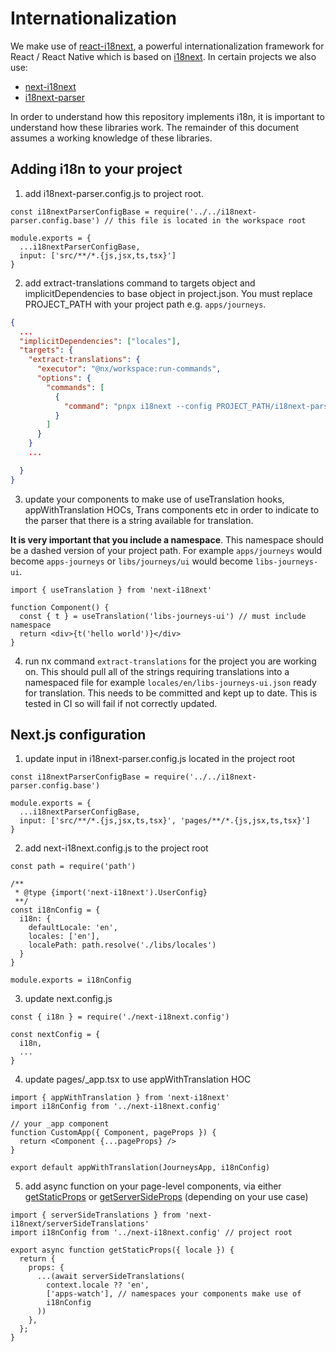 # Internationalization

We make use of [react-i18next](https://react.i18next.com/), a powerful internationalization framework for React / React Native which is based on [i18next](http://i18next.com/). In certain projects we also use:

- [next-i18next](https://github.com/isaachinman/next-i18next)
- [i18next-parser](https://github.com/i18next/i18next-parser)

In order to understand how this repository implements i18n, it is important to understand how these libraries work. The remainder of this document assumes a working knowledge of these libraries.

## Adding i18n to your project

1. add i18next-parser.config.js to project root.

```JS
const i18nextParserConfigBase = require('../../i18next-parser.config.base') // this file is located in the workspace root

module.exports = {
  ...i18nextParserConfigBase,
  input: ['src/**/*.{js,jsx,ts,tsx}']
}
```

2. add extract-translations command to targets object and implicitDependencies to base object in project.json. You must replace PROJECT_PATH with your project path e.g. `apps/journeys`.

```JSON
{
  ...
  "implicitDependencies": ["locales"],
  "targets": {
    "extract-translations": {
      "executor": "@nx/workspace:run-commands",
      "options": {
        "commands": [
          {
            "command": "pnpx i18next --config PROJECT_PATH/i18next-parser.config.js"
          }
        ]
      }
    }
    ...

  }
}
```

3. update your components to make use of useTranslation hooks, appWithTranslation HOCs, Trans components etc in order to indicate to the parser that there is a string available for translation.

**It is very important that you include a namespace**. This namespace should be a dashed version of your project path. For example `apps/journeys` would become `apps-journeys` or `libs/journeys/ui` would become `libs-journeys-ui`.

```JSX
import { useTranslation } from 'next-i18next'

function Component() {
  const { t } = useTranslation('libs-journeys-ui') // must include namespace
  return <div>{t('hello world')}</div>
}
```

4. run nx command `extract-translations` for the project you are working on. This should pull all of the strings requiring translations into a namespaced file for example `locales/en/libs-journeys-ui.json` ready for translation. This needs to be committed and kept up to date. This is tested in CI so will fail if not correctly updated.

## Next.js configuration

1. update input in i18next-parser.config.js located in the project root

```JS
const i18nextParserConfigBase = require('../../i18next-parser.config.base')

module.exports = {
  ...i18nextParserConfigBase,
  input: ['src/**/*.{js,jsx,ts,tsx}', 'pages/**/*.{js,jsx,ts,tsx}']
}
```

2. add next-i18next.config.js to the project root

```JS
const path = require('path')

/**
 * @type {import('next-i18next').UserConfig}
 **/
const i18nConfig = {
  i18n: {
    defaultLocale: 'en',
    locales: ['en'],
    localePath: path.resolve('./libs/locales')
  }
}

module.exports = i18nConfig
```

3. update next.config.js

```JS
const { i18n } = require('./next-i18next.config')

const nextConfig = {
  i18n,
  ...
}
```

4. update pages/\_app.tsx to use appWithTranslation HOC

```JS
import { appWithTranslation } from 'next-i18next'
import i18nConfig from '../next-i18next.config'

// your _app component
function CustomApp({ Component, pageProps }) {
  return <Component {...pageProps} />
}

export default appWithTranslation(JourneysApp, i18nConfig)
```

5. add async function on your page-level components, via either [getStaticProps](https://nextjs.org/docs/basic-features/data-fetching#getstaticprops-static-generation) or [getServerSideProps](https://nextjs.org/docs/basic-features/data-fetching#getserversideprops-server-side-rendering) (depending on your use case)

```JS
import { serverSideTranslations } from 'next-i18next/serverSideTranslations'
import i18nConfig from '../next-i18next.config' // project root

export async function getStaticProps({ locale }) {
  return {
    props: {
      ...(await serverSideTranslations(
        context.locale ?? 'en',
        ['apps-watch'], // namespaces your components make use of
        i18nConfig
      ))
    },
  };
}
```
